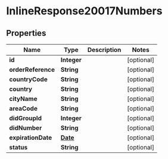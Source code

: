 
# InlineResponse20017Numbers

## Properties
Name | Type | Description | Notes
------------ | ------------- | ------------- | -------------
**id** | **Integer** |  |  [optional]
**orderReference** | **String** |  |  [optional]
**countryCode** | **String** |  |  [optional]
**country** | **String** |  |  [optional]
**cityName** | **String** |  |  [optional]
**areaCode** | **String** |  |  [optional]
**didGroupId** | **Integer** |  |  [optional]
**didNumber** | **String** |  |  [optional]
**expirationDate** | [**Date**](Date.md) |  |  [optional]
**status** | **String** |  |  [optional]



